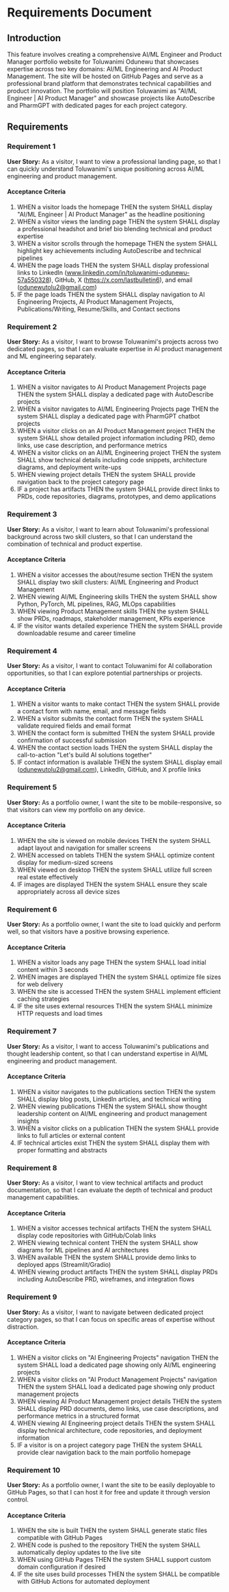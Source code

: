 # Requirements Document

## Introduction

This feature involves creating a comprehensive AI/ML Engineer and Product Manager portfolio website for Toluwanimi Odunewu that showcases expertise across two key domains: AI/ML Engineering and AI Product Management. The site will be hosted on GitHub Pages and serve as a professional brand platform that demonstrates technical capabilities and product innovation. The portfolio will position Toluwanimi as "AI/ML Engineer | AI Product Manager" and showcase projects like AutoDescribe and PharmGPT with dedicated pages for each project category.

## Requirements

### Requirement 1

**User Story:** As a visitor, I want to view a professional landing page, so that I can quickly understand Toluwanimi's unique positioning across AI/ML engineering and product management.

#### Acceptance Criteria

1. WHEN a visitor loads the homepage THEN the system SHALL display "AI/ML Engineer | AI Product Manager" as the headline positioning
2. WHEN a visitor views the landing page THEN the system SHALL display a professional headshot and brief bio blending technical and product expertise
3. WHEN a visitor scrolls through the homepage THEN the system SHALL highlight key achievements including AutoDescribe and technical pipelines
4. WHEN the page loads THEN the system SHALL display professional links to LinkedIn (www.linkedin.com/in/toluwanimi-odunewu-57a550328), GitHub, X (https://x.com/lastbulletin6), and email (odunewutolu2@gmail.com)
5. IF the page loads THEN the system SHALL display navigation to AI Engineering Projects, AI Product Management Projects, Publications/Writing, Resume/Skills, and Contact sections

### Requirement 2

**User Story:** As a visitor, I want to browse Toluwanimi's projects across two dedicated pages, so that I can evaluate expertise in AI product management and ML engineering separately.

#### Acceptance Criteria

1. WHEN a visitor navigates to AI Product Management Projects page THEN the system SHALL display a dedicated page with AutoDescribe projects
2. WHEN a visitor navigates to AI/ML Engineering Projects page THEN the system SHALL display a dedicated page with PharmGPT chatbot projects
3. WHEN a visitor clicks on an AI Product Management project THEN the system SHALL show detailed project information including PRD, demo links, use case description, and performance metrics
4. WHEN a visitor clicks on an AI/ML Engineering project THEN the system SHALL show technical details including code snippets, architecture diagrams, and deployment write-ups
5. WHEN viewing project details THEN the system SHALL provide navigation back to the project category page
6. IF a project has artifacts THEN the system SHALL provide direct links to PRDs, code repositories, diagrams, prototypes, and demo applications

### Requirement 3

**User Story:** As a visitor, I want to learn about Toluwanimi's professional background across two skill clusters, so that I can understand the combination of technical and product expertise.

#### Acceptance Criteria

1. WHEN a visitor accesses the about/resume section THEN the system SHALL display two skill clusters: AI/ML Engineering and Product Management
2. WHEN viewing AI/ML Engineering skills THEN the system SHALL show Python, PyTorch, ML pipelines, RAG, MLOps capabilities
3. WHEN viewing Product Management skills THEN the system SHALL show PRDs, roadmaps, stakeholder management, KPIs experience
4. IF the visitor wants detailed experience THEN the system SHALL provide downloadable resume and career timeline

### Requirement 4

**User Story:** As a visitor, I want to contact Toluwanimi for AI collaboration opportunities, so that I can explore potential partnerships or projects.

#### Acceptance Criteria

1. WHEN a visitor wants to make contact THEN the system SHALL provide a contact form with name, email, and message fields
2. WHEN a visitor submits the contact form THEN the system SHALL validate required fields and email format
3. WHEN the contact form is submitted THEN the system SHALL provide confirmation of successful submission
4. WHEN the contact section loads THEN the system SHALL display the call-to-action "Let's build AI solutions together"
5. IF contact information is available THEN the system SHALL display email (odunewutolu2@gmail.com), LinkedIn, GitHub, and X profile links

### Requirement 5

**User Story:** As a portfolio owner, I want the site to be mobile-responsive, so that visitors can view my portfolio on any device.

#### Acceptance Criteria

1. WHEN the site is viewed on mobile devices THEN the system SHALL adapt layout and navigation for smaller screens
2. WHEN accessed on tablets THEN the system SHALL optimize content display for medium-sized screens
3. WHEN viewed on desktop THEN the system SHALL utilize full screen real estate effectively
4. IF images are displayed THEN the system SHALL ensure they scale appropriately across all device sizes

### Requirement 6

**User Story:** As a portfolio owner, I want the site to load quickly and perform well, so that visitors have a positive browsing experience.

#### Acceptance Criteria

1. WHEN a visitor loads any page THEN the system SHALL load initial content within 3 seconds
2. WHEN images are displayed THEN the system SHALL optimize file sizes for web delivery
3. WHEN the site is accessed THEN the system SHALL implement efficient caching strategies
4. IF the site uses external resources THEN the system SHALL minimize HTTP requests and load times

### Requirement 7

**User Story:** As a visitor, I want to access Toluwanimi's publications and thought leadership content, so that I can understand expertise in AI/ML engineering and product management.

#### Acceptance Criteria

1. WHEN a visitor navigates to the publications section THEN the system SHALL display blog posts, LinkedIn articles, and technical writing
2. WHEN viewing publications THEN the system SHALL show thought leadership content on AI/ML engineering and product management insights
3. WHEN a visitor clicks on a publication THEN the system SHALL provide links to full articles or external content
4. IF technical articles exist THEN the system SHALL display them with proper formatting and abstracts

### Requirement 8

**User Story:** As a visitor, I want to view technical artifacts and product documentation, so that I can evaluate the depth of technical and product management capabilities.

#### Acceptance Criteria

1. WHEN a visitor accesses technical artifacts THEN the system SHALL display code repositories with GitHub/Colab links
2. WHEN viewing technical content THEN the system SHALL show diagrams for ML pipelines and AI architectures
3. WHEN available THEN the system SHALL provide demo links to deployed apps (Streamlit/Gradio)
4. WHEN viewing product artifacts THEN the system SHALL display PRDs including AutoDescribe PRD, wireframes, and integration flows

### Requirement 9

**User Story:** As a visitor, I want to navigate between dedicated project category pages, so that I can focus on specific areas of expertise without distraction.

#### Acceptance Criteria

1. WHEN a visitor clicks on "AI Engineering Projects" navigation THEN the system SHALL load a dedicated page showing only AI/ML engineering projects
2. WHEN a visitor clicks on "AI Product Management Projects" navigation THEN the system SHALL load a dedicated page showing only product management projects
3. WHEN viewing AI Product Management project details THEN the system SHALL display PRD documents, demo links, use case descriptions, and performance metrics in a structured format
4. WHEN viewing AI Engineering project details THEN the system SHALL display technical architecture, code repositories, and deployment information
5. IF a visitor is on a project category page THEN the system SHALL provide clear navigation back to the main portfolio homepage

### Requirement 10

**User Story:** As a portfolio owner, I want the site to be easily deployable to GitHub Pages, so that I can host it for free and update it through version control.

#### Acceptance Criteria

1. WHEN the site is built THEN the system SHALL generate static files compatible with GitHub Pages
2. WHEN code is pushed to the repository THEN the system SHALL automatically deploy updates to the live site
3. WHEN using GitHub Pages THEN the system SHALL support custom domain configuration if desired
4. IF the site uses build processes THEN the system SHALL be compatible with GitHub Actions for automated deployment